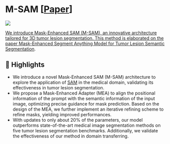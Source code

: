 # M-SAM \[[Paper](https://arxiv.org/pdf/2403.05912)]

<a src="https://img.shields.io/badge/cs.CV-2403.05912-b31b1b?logo=arxiv&logoColor=red" href="https://arxiv.org/pdf/2403.05912"> 
<img src="https://img.shields.io/badge/cs.CV-2403.05912-b31b1b?logo=arxiv&logoColor=red">

We introduce Mask-Enhanced SAM (M-SAM), an innovative architecture tailored for 3D tumor lesion segmentation. This method is elaborated on the paper [Mask-Enhanced Segment Anything Model for Tumor Lesion Semantic Segmentation](https://arxiv.org/pdf/2403.05912).

## 🌟 Highlights
-  We introduce a novel Mask-Enhanced SAM (M-SAM) architecture to explore the application of [SAM](https://github.com/facebookresearch/segment-anything) in the medical domain, validating its effectiveness in tumor lesion segmentation.
-  We propose a Mask-Enhanced Adapter (MEA) to align the positional information of the prompt with the semantic information of the input image, optimizing precise guidance for mask prediction. Based on the design of the MEA, we further implement an iterative refining scheme to refine masks, yielding improved performances.
- With updates to only about 20% of the parameters, our model outperforms state-of-the-art medical image segmentation methods on five tumor lesion segmentation benchmarks. Additionally, we validate the effectiveness of our method in domain transferring.

